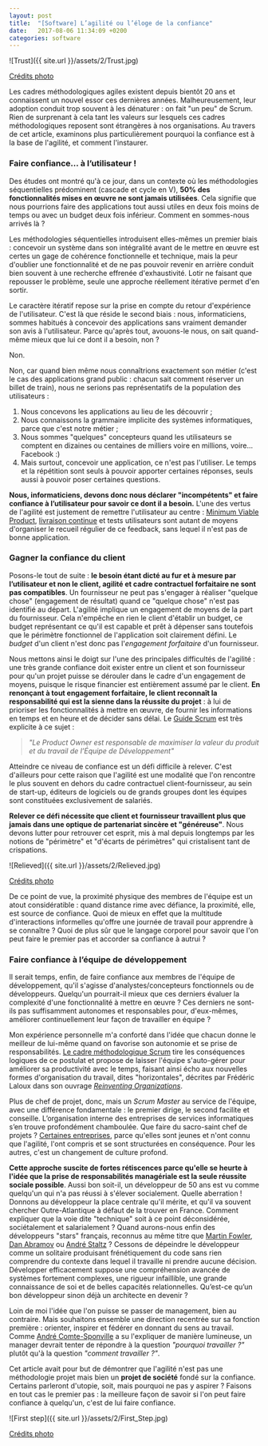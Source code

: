 ```yaml
---
layout: post
title:  "[Software] L’agilité ou l’éloge de la confiance"
date:   2017-08-06 11:34:09 +0200
categories: software
---
```


![Trust]({{ site.url }}/assets/2/Trust.jpg)

[Crédits photo](https://pxhere.com/fr/photo/1402678)

Les cadres méthodologiques agiles existent depuis bientôt 20 ans et connaissent un nouvel essor ces dernières années. Malheureusement, leur adoption conduit trop souvent à les dénaturer : on fait "un peu" de Scrum. Rien de surprenant à cela tant les valeurs sur lesquels ces cadres méthodologiques reposent sont étrangères à nos organisations. Au travers de cet article, examinons plus particulièrement pourquoi la confiance est à la base de l'agilité, et comment l'instaurer.


### Faire confiance… à l’utilisateur !

Des études ont montré qu'à ce jour, dans un contexte où les méthodologies séquentielles prédominent (cascade et cycle en V), __50% des fonctionnalités mises en œuvre ne sont jamais utilisées__. Cela signifie que nous pourrions faire des applications tout aussi utiles en deux fois moins de temps ou avec un budget deux fois inférieur. Comment en sommes-nous arrivés là ?

Les méthodologies séquentielles introduisent elles-mêmes un premier biais : concevoir un système dans son intégralité avant de le mettre en œuvre est certes un gage de cohérence fonctionnelle et technique, mais la peur d'oublier une fonctionnalité et de ne pas pouvoir revenir en arrière conduit bien souvent à une recherche effrenée d'exhaustivité. Lotir ne faisant que repousser le problème, seule une approche réellement itérative permet d'en sortir.

Le caractère itératif repose sur la prise en compte du retour d'expérience de l'utilisateur. C'est là que réside le second biais : nous, informaticiens, sommes habitués à concevoir des applications sans vraiment demander son avis à l'utilisateur. Parce qu'après tout, avouons-le nous, on sait quand-même mieux que lui ce dont il a besoin, non ?

Non.

Non, car quand bien même nous connaîtrions exactement son métier (c'est le cas des applications grand public : chacun sait comment réserver un billet de train), nous ne serions pas représentatifs de la population des utilisateurs :
1. Nous concevons les applications au lieu de les découvrir ;
2. Nous connaissons la grammaire implicite des systèmes informatiques, parce que c'est notre métier ;
3. Nous sommes "quelques" concepteurs quand les utilisateurs se comptent en dizaines ou centaines de milliers voire en millions, voire... Facebook :)
4. Mais surtout, concevoir une application, ce n'est pas l'utiliser. Le temps et la répétition sont seuls à pouvoir apporter certaines réponses, seuls aussi à pouvoir poser certaines questions.

__Nous, informaticiens, devons donc nous déclarer "incompétents" et faire confiance à l’utilisateur pour savoir ce dont il a besoin.__ L'une des vertus de l'agilité est justement de remettre l'utilisateur au centre : [Minimum Viable Product](https://en.wikipedia.org/wiki/Minimum_viable_product), [livraison continue](https://en.wikipedia.org/wiki/Continuous_delivery) et tests utilisateurs sont autant de moyens d'organiser le recueil régulier de ce feedback, sans lequel il n'est pas de bonne application.


### Gagner la confiance du client
Posons-le tout de suite : __le besoin étant dicté au fur et à mesure par l’utilisateur et non le client, agilité et cadre contractuel forfaitaire ne sont pas compatibles__. Un fournisseur ne peut pas s'engager à réaliser "quelque chose" (engagement de résultat) quand ce "quelque chose" n'est pas identifié au départ. L'agilité implique un engagement de moyens de la part du fournisseur. Cela n'empêche en rien le client d'établir un budget, ce budget représentant ce qu'il est capable et prêt à dépenser sans toutefois que le périmètre fonctionnel de l'application soit clairement défini. Le _budget_ d'un client n'est donc pas l'_engagement forfaitaire_ d'un fournisseur.

Nous mettons ainsi le doigt sur l'une des principales difficultés de l'agilité : une très grande confiance doit exister entre un client et son fournisseur pour qu'un projet puisse se dérouler dans le cadre d'un engagement de moyens, puisque le risque financier est entièrement assumé par le client. __En renonçant à tout engagement forfaitaire, le client reconnaît la responsabilité qui est la sienne dans la réussite du projet__ : à lui de prioriser les fonctionnalités à mettre en œuvre, de fournir les informations en temps et en heure et de décider sans délai. Le [Guide Scrum](https://www.scrumguides.org/docs/scrumguide/v1/Scrum-Guide-FR.pdf) est très explicite à ce sujet :

> _"Le Product Owner est responsable de maximiser la valeur du produit et du travail de l’Équipe de Développement"_

Atteindre ce niveau de confiance est un défi difficile à relever. C'est d'ailleurs pour cette raison que l'agilité est une modalité que l'on rencontre le plus souvent en dehors du cadre contractuel client-fournisseur, au sein de start-up, éditeurs de logiciels ou de grands groupes dont les équipes sont constituées exclusivement de salariés.

__Relever ce défi nécessite que client et fournisseur travaillent plus que jamais dans une optique de partenariat sincère et "généreuse"__. Nous devons lutter pour retrouver cet esprit, mis à mal depuis longtemps par les notions de "périmètre" et "d'écarts de périmètres" qui cristalisent tant de crispations.

![Relieved]({{ site.url }}/assets/2/Relieved.jpg)

[Crédits photo](https://pxhere.com/fr/photo/1341198)

De ce point de vue, la proximité physique des membres de l'équipe est un atout considératible : quand distance rime avec défiance, la proximité, elle, est source de confiance. Quoi de mieux en effet que la multitude d'interactions informelles qu'offre une journée de travail pour apprendre à se connaître ? Quoi de plus sûr que le langage corporel pour savoir que l'on peut faire le premier pas et accorder sa confiance à autrui ?


### Faire confiance à l’équipe de développement
Il serait temps, enfin, de faire confiance aux membres de l'équipe de développement, qu'il s'agisse d'analystes/concepteurs fonctionnels ou de développeurs. Quelqu'un pourrait-il mieux que ces derniers évaluer la complexité d'une fonctionnalité à mettre en œuvre ? Ces derniers ne sont-ils pas suffisamment autonomes et responsables pour, d'eux-mêmes, améliorer continuellement leur façon de travailler en équipe ?

Mon expérience personnelle m'a conforté dans l'idée que chacun donne le meilleur de lui-même quand on favorise son autonomie et se prise de responsabilités. [Le cadre méthodologique Scrum](https://www.scrumguides.org/docs/scrumguide/v1/Scrum-Guide-FR.pdf) tire les conséquences logiques de ce postulat et propose de laisser l'équipe s'auto-gérer pour améliorer sa productivité avec le temps, faisant ainsi écho aux nouvelles formes d'organisation du travail, dites "horizontales", décrites par Frédéric Laloux dans son ouvrage [_Reinventing Organizations_](https://www.amazon.fr/dp/2354561059).

Plus de chef de projet, donc, mais un _Scrum Master_ au service de l'équipe, avec une différence fondamentale : le premier dirige, le second facilite et conseille. L’organisation interne des entreprises de services informatiques s’en trouve profondément chamboulée. Que faire du sacro-saint chef de projets ? [Certaines entreprises](http://www.theodo.fr/), parce qu'elles sont jeunes et n'ont connu que l'agilité, l'ont compris et se sont structurées en conséquence. Pour les autres, c'est un changement de culture profond.

__Cette approche suscite de fortes rétiscences parce qu'elle se heurte à l'idée que la prise de responsabilités managériale est la seule réussite sociale possible__. Aussi bon soit-il, un développeur de 50 ans est vu comme quelqu'un qui n'a pas réussi à s'élever socialement. Quelle aberration ! Donnons au développeur la place centrale qu'il mérite, et qu'il va souvent chercher Outre-Atlantique à défaut de la trouver en France. Comment expliquer que la voie dite "technique" soit à ce point déconsidérée, sociétalement et salarialement ? Quand aurons-nous enfin des développeurs "stars" français, reconnus au même titre que [Martin Fowler](https://twitter.com/martinfowler), [Dan Abramov](https://twitter.com/dan_abramov) ou [André Staltz](https://twitter.com/andrestaltz) ? Cessons de dépeindre le développeur comme un solitaire produisant frénétiquement du code sans rien comprendre du contexte dans lequel il travaille ni prendre aucune décision. Développer efficacement suppose une compréhension avancée de systèmes fortement complexes, une rigueur infaillible,  une grande connaissance de soi et de belles capacités relationnelles. Qu’est-ce qu’un bon développeur sinon déjà un architecte en devenir ?

Loin de moi l'idée que l'on puisse se passer de management, bien au contraire. Mais souhaitons ensemble une direction recentrée sur sa fonction première : orienter, inspirer et fédérer en donnant du sens au travail. Comme [André Comte-Sponville](https://www.youtube.com/watch?v=TBuRaS1L6aI) a su l'expliquer de manière lumineuse, un manager devrait tenter de répondre à la question _"pourquoi travailler ?"_ plutôt qu'à la question _"comment travailler ?"_.


Cet article avait pour but de démontrer que l'agilité n'est pas une méthodologie projet mais bien un __projet de société__ fondé sur la confiance. Certains parleront d'utopie, soit, mais pourquoi ne pas y aspirer ? Faisons en tout cas le premier pas : la meilleure façon de savoir si l'on peut faire confiance à quelqu'un, c'est de lui faire confiance.

![First step]({{ site.url }}/assets/2/First_Step.jpg)

[Crédits photo](https://pxhere.com/fr/photo/749593)